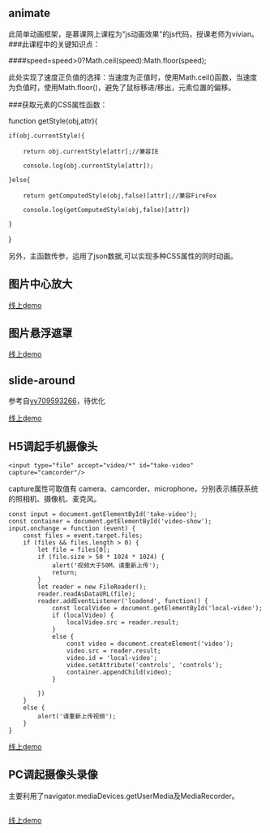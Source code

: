 ## animate
此简单动画框架，是慕课网上课程为"js动画效果"的js代码，授课老师为vivian。
###此课程中的关键知识点：

####speed=speed>0?Math.ceil(speed):Math.floor(speed);

此处实现了速度正负值的选择：当速度为正值时，使用Math.ceil()函数，当速度为负值时，使用Math.floor()，避免了鼠标移进/移出，元素位置的偏移。

###获取元素的CSS属性函数：


function getStyle(obj,attr){
	
	if(obj.currentStyle){
	
		return obj.currentStyle[attr];//兼容IE

		console.log(obj.currentStyle[attr]);

	}else{

		return getComputedStyle(obj,false)[attr];//兼容FireFox

		console.log(getComputedStyle(obj,false)[attr])

	}

}

	
另外，主函数传参，运用了json数据,可以实现多种CSS属性的同时动画。

## 图片中心放大

[线上demo](http://jiaochunxiao.github.io/demo/html/imgScale.html)

## 图片悬浮遮罩

[线上demo](http://jiaochunxiao.github.io/demo/html/imageMask.html)

## slide-around
参考自[yy709593266](https://github.com/yy709593266/slide-around)，待优化

[线上demo](http://jiaochunxiao.github.io/demo/html/slide-around.html)

## H5调起手机摄像头

```
<input type="file" accept="video/*" id="take-video" capture="camcorder"/>
```
capture属性可取值有 camera、camcorder、microphone，分别表示捕获系统的照相机、摄像机、麦克风。
```
const input = document.getElementById('take-video');
const container = document.getElementById('video-show');
input.onchange = function (event) {
    const files = event.target.files;
    if (files && files.length > 0) {
        let file = files[0];
        if (file.size > 50 * 1024 * 1024) {
            alert('视频大于50M，请重新上传');
            return;
        }
        let reader = new FileReader();
        reader.readAsDataURL(file);
        reader.addEventListener('loadend', function() {
            const localVideo = document.getElementById('local-video');
            if (localVideo) {
                localVideo.src = reader.result;
            }
            else {
                const video = document.createElement('video');
                video.src = reader.result;
                video.id = 'local-video';
                video.setAttribute('controls', 'controls');
                container.appendChild(video);
            }
            
        })
    }
    else {
        alert('请重新上传视频');
    }
}
```
[线上demo](https://jiaochunxiao.github.io/demo/html/camera.html)

## PC调起摄像头录像

主要利用了navigator.mediaDevices.getUserMedia及MediaRecorder。
```
```
[线上demo](https://jiaochunxiao.github.io/demo/html/mediadevice.html)



